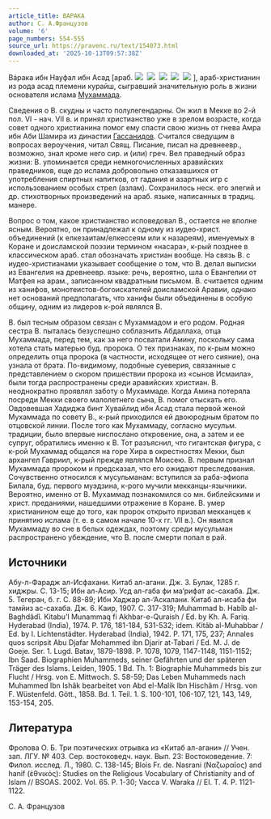 ```yaml
---
article_title: ВАРАКА
author: С. А.Французов
volume: '6'
page_numbers: 554-555
source_url: https://pravenc.ru/text/154073.html
downloaded_at: '2025-10-13T09:57:38Z'
---
```


Вáрака ибн Науфал ибн Асад [араб. ![](https://pravenc.ru/char/26272/fmC/image.png)  ![](https://pravenc.ru/char/26272/xc5I/image.png)  ![](https://pravenc.ru/char/26272/xbdxafxccxc3/image.png)  ![](https://pravenc.ru/char/26272/xc5I/image.png)  ![](https://pravenc.ru/char/26272/xd2xb3ixcb/image.png) ], араб-христианин из рода асад племени курайш, сыгравший значительную роль в жизни основателя ислама [Мухаммада](https://pravenc.ru/text/Мухаммад.html).

Сведения о В. скудны и часто полулегендарны. Он жил в Мекке во 2-й пол. VI - нач. VII в. и принял христианство уже в зрелом возрасте, когда совет одного христианина помог ему спасти свою жизнь от гнева Амра ибн Аби Шамира из династии [Гассанидов](https://pravenc.ru/text/Гассаниды.html). Считался сведущим в вопросах вероучения, читал Свящ. Писание, писал на древнеевр., возможно, знал кроме него сир. и (или) греч. Вел праведный образ жизни: В. упоминается среди немногочисленных аравийских праведников, еще до ислама добровольно отказавшихся от употребления спиртных напитков, от гадания и азартных игр с использованием особых стрел (азлам). Сохранилось неск. его элегий и др. стихотворных произведений на араб. языке, написанных в традиц. манере.

Вопрос о том, какое христианство исповедовал В., остается не вполне ясным. Вероятно, он принадлежал к одному из иудео-христ. объединений (к елкезаитам/елкессеям или к назареям), именуемых в Коране и доисламской поэзии термином «насара», к-рый позднее в классическом араб. стал обозначать христиан вообще. На связь В. с иудео-христианами указывает сообщение о том, что В. делал выписки из Евангелия на древнеевр. языке: речь, вероятно, шла о Евангелии от Матфея на арам., записанном квадратным письмом. В. считается одним из ханифов, монотеистов-богоискателей доисламской Аравии, однако нет оснований предполагать, что ханифы были объединены в особую общину, одним из лидеров к-рой являлся В.

В. был тесным образом связан с Мухаммадом и его родом. Родная сестра В. пыталась безуспешно соблазнить Абдаллаха, отца Мухаммада, перед тем, как за него посватали Амину, поскольку сама хотела стать матерью буд. пророка. О тех признаках, по к-рым можно определить отца пророка (в частности, исходящее от него сияние), она узнала от брата. По-видимому, подобные суеверия, связанные с представлением о скором пришествии пророка из «сынов Исмаила», были тогда распространены среди аравийских христиан. В. неоднократно проявлял заботу о Мухаммаде. Когда Амина потеряла посреди Мекки своего малолетнего сына, В. помог отыскать его. Овдовевшая Хадиджа бинт Хувайлид ибн Асад стала первой женой Мухаммада по совету В., к-рый приходился ей двоюродным братом по отцовской линии. После того как Мухаммаду, согласно мусульм. традиции, было впервые ниспослано откровение, она, а затем и ее супруг, обратились именно к В. Тот разъяснил, что гигантская фигура, с к-рой Мухаммад общался на горе Хира в окрестностях Мекки, был архангел Гавриил, к-рый прежде являлся Моисею. В. первым признал Мухаммада пророком и предсказал, что его ожидают преследования. Сочувственно относился к мусульманам: вступился за раба-эфиопа Билала, буд. первого муэдзина, к-рого мучили мекканцы-язычники. Вероятно, именно от В. Мухаммад познакомился со мн. библейскими и христ. преданиями, нашедшими отражение в Коране. В. умер христианином еще до того, как пророк открыто призвал мекканцев к принятию ислама (т. е. в самом начале 10-х гг. VII в.). Он явился Мухаммаду во сне в белых одеждах, поэтому среди мусульман распространено убеждение, что В. после смерти попал в рай.

## Источники

Абу-л-Фарадж ал-Исфахани. Китаб ал-агани. Дж. 3. Булак, 1285 г. хиджры. С. 13-15; Ибн ал-Асир. Усд ал-габа фи ма‘рифат ас-сахаба. Дж. 5. Тегеран, б. г. С. 88-89; Ибн Хаджар ал-‘Аскалани. Китаб ал-исаба фи тамйиз ас-сахаба. Дж. 6. Каир, 1907. С. 317-319; Muhammad b. Habîb al-Baghdâdî. Kitabu'l Munammaq fi Akhbar-e-Quraish / Ed. by Kh. A. Fariq. Hyderabad (India), 1974. P. 176, 181-184, 531-532; idem. Kitâb al-Muhabbar / Ed. by I. Lichtenstädter. Hyderabad (India), 1942. P. 171, 175, 237; Annales quos scripsit Abu Djafar Mohammed ibn Djarir at-Tabari / Ed. M. J. de Goeje. Ser. 1. Lugd. Batav, 1879-1898. P. 1078, 1079, 1147-1148, 1151-1152; Ibn Saad. Biographien Muhammeds, seiner Gefährten und der späteren Träger des Islams. Leiden, 1905. 1 Bd. Th. 1: Biographie Muhammeds bis zur Flucht / Hrsg. von E. Mittwoch. S. 58-59; Das Leben Muhammeds nach Muhammed Ibn Ishâk bearbeitet von Abd el-Malik Ibn Hischâm / Hrsg. von F. Wüstenfeld. Gött., 1858. Bd. 1. Teil. 1. S. 100-101, 106-107, 121, 143, 149, 153-154, 205.

## Литература

Фролова О. Б. Три поэтических отрывка из «Китаб ал-агани» // Учен. зап. ЛГУ. № 403. Сер. востоковедч. наук. Вып. 23: Востоковедение. 7: Филол. исслед. Л., 1980. С. 138-145; Blois Fr. de. Nasrani (Ναζωραῖος) and hanif (ἐθνικός): Studies on the Religious Vocabulary of Christianity and of Islam // BSOAS. 2002. Vol. 65. P. 1-30; Vacca V. Waraka // EI. T. 4. P. 1121-1122.

С. А.  Французов
